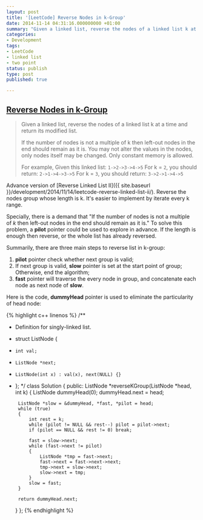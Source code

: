 ```yaml
---
layout: post
title: '[LeetCode] Reverse Nodes in k-Group'
date: 2014-11-14 04:31:16.000000000 +01:00
summary: "Given a linked list, reverse the nodes of a linked list k at a time and return its modified list."
categories:
- Development
tags:
- LeetCode
- linked list
- two point
status: publish
type: post
published: true

---
```

## [Reverse Nodes in k-Group](https://oj.leetcode.com/problems/reverse-nodes-in-k-group/)

> Given a linked list, reverse the nodes of a linked list k at a time and return its modified list.
> 
> If the number of nodes is not a multiple of k then left-out nodes in the end should remain as it is.
> You may not alter the values in the nodes, only nodes itself may be changed.
> Only constant memory is allowed.
>
> For example,
> Given this linked list: `1->2->3->4->5`
> For k = `2`, you should return: `2->1->4->3->5`
> For k = `3`, you should return: `3->2->1->4->5`

Advance version of [Reverse Linked List II]({{ site.baseurl }}/development/2014/11/14/leetcode-reverse-linked-list-ii/). Reverse the nodes group whose length is k. It's easier to implement by iterate every k range.

Specially, there is a demand that "If the number of nodes is not a multiple of _k_ then left-out nodes in the end should remain as it is." To solve this problem, a **pilot** pointer could be used to explore in advance. If the length is enough then reverse, or the whole list has already reversed.

Summarily, there are three main steps to reverse list in k-group:

1.  **pilot** pointer check whether next group is valid;
2.  If next group is valid, **slow** pointer is set at the start point of group; Otherwise, end the algorithm;
3.  **fast** pointer will traverse the every node in group, and concatenate each node as next node of **slow**.

Here is the code, **dummyHead** pointer is used to eliminate the particularity of head node:

{% highlight c++ linenos %}
/**
 * Definition for singly-linked list.
 * struct ListNode {
 *     int val;
 *     ListNode *next;
 *     ListNode(int x) : val(x), next(NULL) {}
 * };
 */
class Solution {
public:
    ListNode *reverseKGroup(ListNode *head, int k) {
        ListNode dummyHead(0);
        dummyHead.next = head;
        
        ListNode *slow = &dummyHead, *fast, *pilot = head;
        while (true)
        {
            int rest = k;
            while (pilot != NULL && rest--) pilot = pilot->next;
            if (pilot == NULL && rest != 0) break;

            fast = slow->next;
            while (fast->next != pilot)
            {
                ListNode *tmp = fast->next;
                fast->next = fast->next->next;
                tmp->next = slow->next;
                slow->next = tmp;
            }
            slow = fast;
        }

        return dummyHead.next;
    }
};
{% endhighlight %}